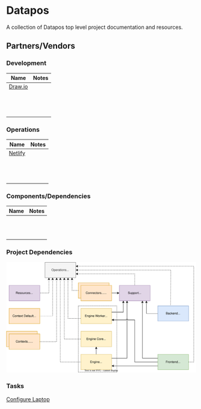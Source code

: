 # Datapos

A collection of Datapos top level project documentation and resources.

## Partners/Vendors

### Development

| Name                                 | Notes |
| ------------------------------------ | ----- |
| [Draw.io](https://app.diagrams.net/) |       |
|                                      |       |
|                                      |       |
|                                      |       |
|                                      |       |
|                                      |       |
|                                      |       |
|                                      |       |
|                                      |       |
|                                      |       |
|                                      |       |
|                                      |       |
|                                      |       |
|                                      |       |

### Operations

| Name                                                      | Notes |
| --------------------------------------------------------- | ----- |
| [Netlify](https://app.netlify.com/teams/datapos/overview) |       |
|                                                           |       |
|                                                           |       |
|                                                           |       |
|                                                           |       |
|                                                           |       |
|                                                           |       |
|                                                           |       |
|                                                           |       |
|                                                           |       |
|                                                           |       |
|                                                           |       |
|                                                           |       |
|                                                           |       |

### Components/Dependencies

| Name | Notes |
| ---- | ----- |
|      |       |
|      |       |
|      |       |
|      |       |
|      |       |
|      |       |
|      |       |
|      |       |
|      |       |
|      |       |
|      |       |
|      |       |

### Project Dependencies

![](Project%20Dependencies.svg 'Project Dependencies')

### Tasks

[Configure Laptop](<./Configure Laptop.md>)
